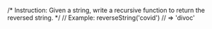 /* Instruction:
Given a string, write a recursive function to return the reversed string. */
// Example:
reverseString('covid')
// => 'divoc'